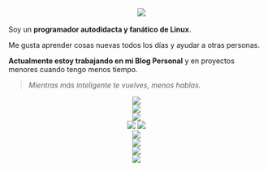 <div align="center">  
    <img src="https://readme-typing-svg.herokuapp.com?font=Fira+Code&weight=500&size=40&pause=1000&color=00A6ED&center=true&vCenter=true&width=560&height=70&lines=Hello%21+I%27m+Astro☄%21+%F0%9F%91%8B">  
</div>

Soy un **programador autodidacta y fanático de Linux**.

Me gusta aprender cosas nuevas todos los días y ayudar a otras personas.

**Actualmente estoy trabajando en mi Blog Personal** y en proyectos menores cuando tengo menos tiempo.

> *Mientras más inteligente te vuelves, menos hablas.*

<div align="center">  
    <img src="http://github-profile-summary-cards.vercel.app/api/cards/profile-details?username=AstroDev07&theme=slateorange" />  
  </div>


<div align="center">  
    <img src="https://github-readme-stats.vercel.app/api/top-langs/?username=AstroDev07&langs_count=5&theme=great-gatsby">  
  </div>


<div align="center">  
    <img src="https://github-readme-streak-stats.herokuapp.com?user=AstroDev07&theme=rising-sun&hide_border=true" />  
  </div>

<div align="center">  
    <img src="http://github-profile-summary-cards.vercel.app/api/cards/stats?username=AstroDev07&theme=slateorange" />  
    <img src="http://github-profile-summary-cards.vercel.app/api/cards/most-commit-language?username=AstroDev07&theme=slateorange" />  
  </div> 

<div align="center">  
    <img src="https://img.shields.io/badge/Languages:-blue" />  
  </div>

<div align="center">  
    <img src="https://skillicons.dev/icons?i=c,cpp,bash,js,nodejs,php,html,express,css&perline=3" />  
  </div>  

<div align="center">  
    <img src="https://img.shields.io/badge/Development:-blue" />  
  </div>  
  
  <div align="center">  
    <img src="https://skillicons.dev/icons?i=git,linux,github" />   
  </div>